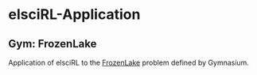# elsciRL-Application
## Gym: FrozenLake

Application of elsciRL to the [FrozenLake](https://gymnasium.farama.org/environments/toy_text/frozen_lake/) problem defined by Gymnasium.